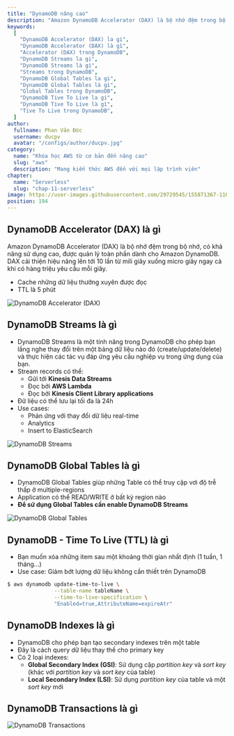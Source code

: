 ```yaml
---
title: "DynamoDB nâng cao"
description: "Amazon DynamoDB Accelerator (DAX) là bộ nhớ đệm trong bộ nhớ, có khả năng sử dụng cao, được quản lý toàn phần dành cho Amazon DynamoDB. DAX cải thiện hiệu năng lên tới 10 lần—từ mili giây xuống micro giây—ngay cả khi có hàng triệu yêu cầu mỗi giây."
keywords:
  [
    "DynamoDB Accelerator (DAX) la gi",
    "DynamoDB Accelerator (DAX) là gì",
    "Accelerator (DAX) trong DynamoDB",
    "DynamoDB Streams la gi",
    "DynamoDB Streams là gì",
    "Streams trong DynamoDB",
    "DynamoDB Global Tables la gi",
    "DynamoDB Global Tables là gì",
    "Global Tables trong DynamoDB",
    "DynamoDB Tive To Live la gi",
    "DynamoDB Tive To Live là gì",
    "Tive To Live trong DynamoDB",
  ]
author:
  fullname: Phan Văn Đức
  username: ducpv
  avatar: "/configs/author/ducpv.jpg"
category:
  name: "Khóa học AWS từ cơ bản đến nâng cao"
  slug: "aws"
  description: "Mang kiến thức AWS đến với mọi lập trình viên"
chapter:
  name: "Serverless"
  slug: "chap-11-serverless"
image: https://user-images.githubusercontent.com/29729545/155871367-1109d9c7-0746-4a63-bce0-72b56d8aafe8.png
position: 194
---
```


## DynamoDB Accelerator (DAX) là gì

Amazon DynamoDB Accelerator (DAX) là bộ nhớ đệm trong bộ nhớ, có khả năng sử dụng cao, được quản lý toàn phần dành cho Amazon DynamoDB. DAX cải thiện hiệu năng lên tới 10 lần từ mili giây xuống micro giây ngay cả khi có hàng triệu yêu cầu mỗi giây.

- Cache những dữ liệu thưởng xuyên được đọc
- TTL là 5 phút

![DynamoDB Accelerator (DAX)](https://user-images.githubusercontent.com/29729545/155871367-1109d9c7-0746-4a63-bce0-72b56d8aafe8.png)

## DynamoDB Streams là gì

- DynamoDB Streams là một tính năng trong DynamoDB cho phép bạn lắng nghe thay đổi trên một bảng dữ liệu nào đó (create/update/delete) và thực hiện các tác vụ đáp ứng yêu cầu nghiệp vụ trong ứng dụng của bạn.
- Stream records có thể:
  - Gửi tới **Kinesis Data Streams**
  - Đọc bởi **AWS Lambda**
  - Đọc bởi **Kinesis Client Library applications**
- Đữ liệu có thể lưu lại tối đa là 24h
- Use cases:
  - Phản ứng với thay đổi dữ liệu real-time
  - Analytics
  - Insert to ElasticSearch

![DynamoDB Streams](https://d2908q01vomqb2.cloudfront.net/887309d048beef83ad3eabf2a79a64a389ab1c9f/2021/05/06/DDB-Design-patterns-v1.3.jpg)

## DynamoDB Global Tables là gì

- DynamoDB Global Tables giúp những Table có thể truy cập vơi độ trễ thấp ở multiple-regions
- Application có thể READ/WRITE ở bất kỳ region nào
- **Để sử dụng Global Tables cần enable DynamoDB Streams**

![DynamoDB Global Tables](https://d1.awsstatic.com/product-marketing/DynamoDB/DynamoDB_Global-Tables-01.dad2508b80e8b7c544fe1a94a2abd3f770b789da.png)

## DynamoDB - Time To Live (TTL) là gì

- Bạn muốn xóa những item sau một khoảng thời gian nhất định (1 tuần, 1 tháng...)
- Use case: Giảm bớt lượng dữ liệu không cần thiết trên DynamoDB

```bash
$ aws dynamodb update-time-to-live \
               --table-name tableName \
               --time-to-live-specification \
               "Enabled=true,AttributeName=expireAtr"
```

## DynamoDB Indexes là gì

- DynamoDB cho phép bạn tạo secondary indexes trên một table
- Đây là cách query dữ liệu thay thế cho primary key
- Có 2 loại indexes:
  - **Global Secondary Index (GSI)**: Sử dụng cặp _partition key_ và _sort key_ (khác với _partition key_ và _sort key_ của table)
  - **Local Secondary Index (LSI)**: Sử dụng _partition key_ của table và một _sort key_ mới

## DynamoDB Transactions là gì

![DynamoDB Transactions](https://user-images.githubusercontent.com/29729545/155872716-c5d5eb84-fee6-450f-b0d1-d6dda472d773.png)
